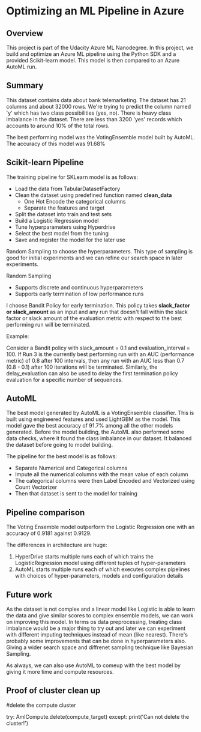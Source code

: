 # Optimizing an ML Pipeline in Azure

## Overview
This project is part of the Udacity Azure ML Nanodegree.
In this project, we build and optimize an Azure ML pipeline using the Python SDK and a provided Scikit-learn model.
This model is then compared to an Azure AutoML run.

## Summary

This dataset contains data about bank telemarketing. The dataset has 21 columns and about 32000 rows. We're trying to predict the column named 'y' which has two class possibilities (yes, no). There is heavy class imbalance in the dataset. There are less than 3200 'yes' records which accounts to around 10% of the total rows.


The best performing model was the VotingEnsemble model built by AutoML. The accuracy of this model was 91.68%

## Scikit-learn Pipeline

The training pipeline for SKLearn model is as follows:
* Load the data from TabularDatasetFactory
* Clean the dataset using predefined function named **clean_data**
  * One Hot Encode the categorical columns
  * Separate the features and target
* Split the dataset into train and test sets
* Build a Logistic Regression model
* Tune hyperparameters using Hyperdrive
* Select the best model from the tuning
* Save and register the model for the later use 

Random Sampling to choose the hyperparameters. This type of sampling is good for initial experiments and we can refine our search space in later experiments. 

Random Sampling
* Supports discrete and continuous hyperparameters
* Supports early termination of low performance runs


I choose Bandit Policy for early termination. This policy takes **slack_factor or slack_amount** as an input and any run that doesn't fall within the slack factor or slack amount of the evaluation metric with respect to the best performing run will be terminated.

Example:

Consider a Bandit policy with slack_amount = 0.1 and evaluation_interval = 100. If Run 3 is the currently best performing run with an AUC (performance metric) of 0.8 after 100 intervals, then any run with an AUC less than 0.7 (0.8 - 0.1) after 100 iterations will be terminated. Similarly, the delay_evaluation can also be used to delay the first termination policy evaluation for a specific number of sequences.

## AutoML

The best model generated by AutoML is a VotingEnsemble classifier. This is built using engineered features and used LightGBM as the model. This model gave the best accuracy of 91.7% among all the other models generated. Before the model building, the AutoML also performed some data checks, where it found the class imbalance in our dataset. It balanced the dataset before going to model building.

The pipeline for the best model is as follows:

* Separate Numerical and Categorical columns
* Impute all the numerical columns with the mean value of each column
* The categorical columns were then Label Encoded and Vectorized using Count Vectorizer
* Then that dataset is sent to the model for training



## Pipeline comparison

The Voting Ensemble model outperform the Logistic Regression one with an accuracy of 0.9181 against 0.9129.

The differences in architecture are huge:
1. HyperDrive starts multiple runs each of which trains the LogisticRegression model using different tuples of hyper-parameters
2. AutoML starts multiple runs each of which executes complex pipelines with choices of hyper-parameters, models and configuration details

## Future work

As the dataset is not complex and a linear model like Logistic is able to learn the data and give similar scores to complex ensemble models, we can work on improving this model. In terms os data preprocessing, treating class imbalance would be a major thing to try out and later we can experiment with different imputing techniques instead of mean (like nearest). There's probably some improvements that can be done in hyperparameters also. Giving a wider search space and diffrenet sampling technique like Bayesian Sampling.

As always, we can also use AutoML to comeup with the best model by giving it more time and compute resources. 

## Proof of cluster clean up

#delete the compute cluster

try:
    AmlCompute.delete(compute_target)
except:
    print('Can not delete the cluster!')


